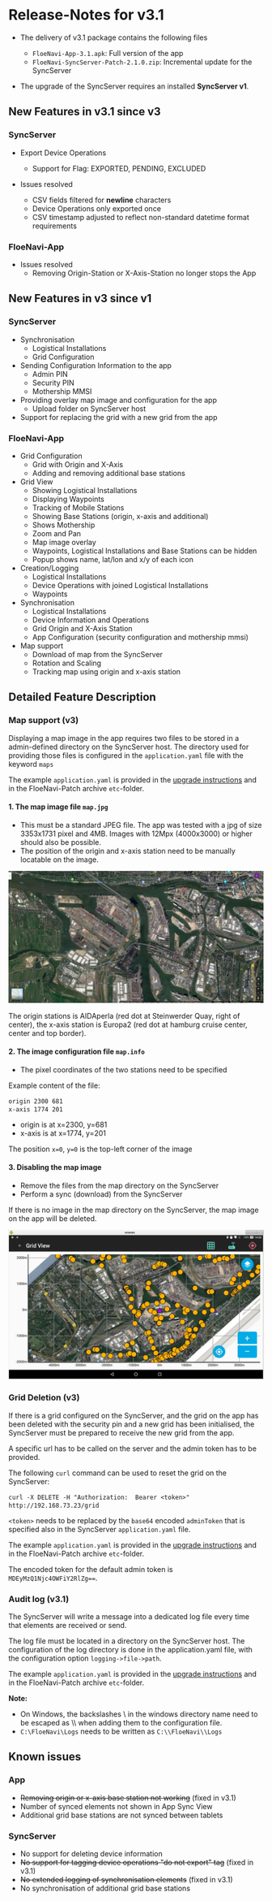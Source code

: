 # Release-Notes for v3.1

- The delivery of v3.1 package contains the following files
  - `FloeNavi-App-3.1.apk`: Full version of the app
  - `FloeNavi-SyncServer-Patch-2.1.0.zip`: Incremental update for the SyncServer
  
- The upgrade of the SyncServer requires an installed **SyncServer v1**.

## New Features in v3.1 since v3

### SyncServer

- Export Device Operations
  - Support for Flag: EXPORTED, PENDING, EXCLUDED

- Issues resolved
  - CSV fields filtered for **newline** characters
  - Device Operations only exported once
  - CSV timestamp adjusted to reflect non-standard datetime format requirements
  
### FloeNavi-App

- Issues resolved
  - Removing Origin-Station or X-Axis-Station no longer stops the App

## New Features in v3 since v1

### SyncServer

- Synchronisation
  - Logistical Installations
  - Grid Configuration
- Sending Configuration Information to the app
  - Admin PIN
  - Security PIN
  - Mothership MMSI
- Providing overlay map image and configuration for the app
  - Upload folder on SyncServer host
- Support for replacing the grid with a new grid from the app

### FloeNavi-App

- Grid Configuration
  - Grid with Origin and X-Axis
  - Adding and removing additional base stations
- Grid View
  - Showing Logistical Installations
  - Displaying Waypoints
  - Tracking of Mobile Stations
  - Showing Base Stations (origin, x-axis and additional)
  - Shows Mothership
  - Zoom and Pan
  - Map image overlay
  - Waypoints, Logistical Installations and Base Stations can be hidden
  - Popup shows name, lat/lon and x/y of each icon
- Creation/Logging
  - Logistical Installations
  - Device Operations with joined Logistical Installations
  - Waypoints
- Synchronisation
  - Logistical Installations
  - Device Information and Operations
  - Grid Origin and X-Axis Station
  - App Configuration (security configuration and mothership mmsi)
- Map support
  - Download of map from the SyncServer
  - Rotation and Scaling
  - Tracking map using origin and x-axis station

## Detailed Feature Description

### Map support (v3)

Displaying a map image in the app requires two files to be stored in a admin-defined
directory on the SyncServer host.
The directory used for providing those files is configured in the `application.yaml` file with the keyword `maps`

The example `application.yaml` is provided in the 
[upgrade instructions](https://github.com/floenavi/floenavi/blob/v3_1/UPGRADE.md)
and in the FloeNavi-Patch archive `etc`-folder.

#### 1. The map image file `map.jpg`

  - This must be a standard JPEG file.
The app was tested with a jpg of size 3353x1731 pixel and 4MB.
Images with 12Mpx (4000x3000) or higher should also be possible.
  - The position of the origin and x-axis station need to be manually locatable on the image.

![Example Map](https://github.com/floenavi/floenavi/raw/v3_1/map/map.jpg)

The origin stations is AIDAperla (red dot at Steinwerder Quay, right of center), 
the x-axis station is Europa2 (red dot at hamburg cruise center, center and top border).

#### 2. The image configuration file `map.info`

  - The pixel coordinates of the two stations need to be specified

Example content of the file:

```
origin 2300 681
x-axis 1774 201
```

  - origin is at x=2300, y=681
  - x-axis is at x=1774, y=201
  
The position `x=0`, `y=0` is the top-left corner of the image

#### 3. Disabling the map image

  - Remove the files from the map directory on the SyncServer
  - Perform a sync (download) from the SyncServer

If there is no image in the map directory on the SyncServer, the map image on the app will be deleted.

![Example Screenshot](https://github.com/floenavi/floenavi/raw/v3_1/map/map_screenshot.jpg)


### Grid Deletion (v3)

If there is a grid configured on the SyncServer, 
and the grid on the app has been deleted with the security pin and a new grid has been initialised, 
the SyncServer must be prepared to receive the new grid from the app.

A specific url has to be called on the server and the admin token has to be provided.

The following `curl` command can be used to reset the grid on the SyncServer:
```
curl -X DELETE -H "Authorization:  Bearer <token>" http://192.168.73.23/grid
```

`<token>` needs to be replaced by the `base64` encoded `adminToken` that is specified also in the
SyncServer `application.yaml` file.

The example `application.yaml` is provided in the 
[upgrade instructions](https://github.com/floenavi/floenavi/blob/v3_1/UPGRADE.md)
and in the FloeNavi-Patch archive `etc`-folder.

The encoded token for the default admin token is `MDEyMzQ1Njc4OWFiY2RlZg==`.

### Audit log (v3.1)

The SyncServer will write a message into a dedicated log file 
every time that elements are received or send.

The log file must be located in a directory on the SyncServer host.
The configuration of the log directory is done in the application.yaml file, with
the configuration option `logging->file->path`.

The example `application.yaml` is provided in the 
[upgrade instructions](https://github.com/floenavi/floenavi/blob/v3_1/UPGRADE.md)
and in the FloeNavi-Patch archive `etc`-folder.

**Note:**
- On Windows, the backslashes \ in the windows directory name 
need to be escaped as \\\\ when adding them to the configuration file.
- `C:\FloeNavi\Logs` needs to be written as `C:\\FloeNavi\\Logs`

## Known issues

### App

- ~~Removing origin or x-axis base station not working~~ (fixed in v3.1)
- Number of synced elements not shown in App Sync View
- Additional grid base stations are not synced between tablets

### SyncServer

- No support for deleting device information
- ~~No support for tagging device operations "do not export" tag~~ (fixed in v3.1)
- ~~No extended logging of synchronisation elements~~ (fixed in v3.1)
- No synchronisation of additional grid base stations
